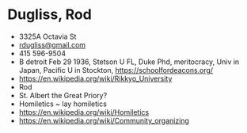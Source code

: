 # Dugliss, Rod

* 3325A Octavia St
* rdugliss@gmail.com
* 415 596-9504
* B detroit Feb 29 1936, Stetson U FL, Duke Phd, meritocracy, Univ in Japan, Pacific U in Stockton, https://schoolfordeacons.org/
* https://en.wikipedia.org/wiki/Rikkyo_University
* Rod
* St. Albert the Great Priory?
* Homiletics ~ lay homiletics
* https://en.wikipedia.org/wiki/Homiletics
* https://en.wikipedia.org/wiki/Community_organizing
